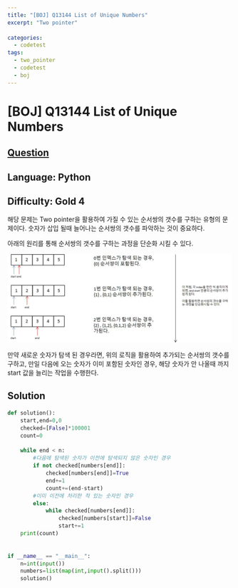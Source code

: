 ```yaml
---
title: "[BOJ] Q13144 List of Unique Numbers"
excerpt: "Two pointer"

categories:
  - codetest
tags:
  - two_pointer
  - codetest
  - boj
---
```

# [BOJ] Q13144 List of Unique Numbers
## [Question](https://www.acmicpc.net/problem/13144)
## Language: Python
## Difficulty: Gold 4

해당 문제는 Two pointer을 활용하여 가질 수 있는 순서쌍의 갯수를 구하는 유형의 문제이다. 숫자가 삽입 될때 늘어나는 순서쌍의 갯수를 파악하는 것이 중요하다.

아래의 원리를 통해 순서쌍의 갯수를 구하는 과정을 단순화 시킬 수 있다. 

![13144](/assets/images/algorithm/13144.jpg)

만약 새로운 숫자가 탐색 된 경우라면, 위의 로직을 활용하여 추가되는 순서쌍의 갯수를 구하고, 만일 다음에 오는 숫자가 이미 포함된 숫자인 경우, 해당 숫자가 안 나올때 까지 start 값을 늘리는 작업을 수행한다.

## Solution

```python
def solution():
    start,end=0,0
    checked=[False]*100001
    count=0

    while end < n:
        #다음에 탐색된 숫자가 이전에 탐색되지 않은 숫자인 경우
        if not checked[numbers[end]]:
            checked[numbers[end]]=True
            end+=1
            count+=(end-start)
        #이미 이전에 처리한 적 있는 숫자인 경우
        else:
            while checked[numbers[end]]:
                checked[numbers[start]]=False
                start+=1
    print(count)


if __name__ == "__main__":
    n=int(input())
    numbers=list(map(int,input().split()))
    solution()
```